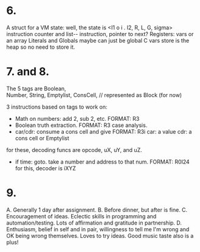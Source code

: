 # 6. 
A struct for a VM state: well, the state is 
<I1 o i . I2, R, L, G, sigma>
instruction counter and list-- instruction, 
pointer to next?
Registers: vars or an array
Literals and Globals maybe can just be 
global C vars
store is the heap so no need to store it. 

# 7. and 8. 
The 5 tags are
               Boolean,   
               Number,
               String,
               Emptylist,
               ConsCell,   // represented as Block (for now)

3 instructions based on tags to work on:
- Math on numbers: add 2, sub 2, etc. FORMAT: R3
- Boolean truth extraction. FORMAT: R3
  case analysis. 
- car/cdr: consume a cons cell and give FORMAT: R3i
car: a value
cdr: a cons cell or Emptylist

for these, decoding funcs are opcode, uX, uY, and uZ.


- if time: goto. take a number and address to that num. FORMAT: R0I24
for this, decoder is iXYZ


# 9. 
A. Generally 1 day after assignment. 
B. Before dinner, but after is fine. 
C. Encouragement of ideas. Eclectic skills in programming 
   and automation/testing. Lots of affirmation and gratitude
   in partnership. 
D. Enthusiasm, belief in self and in pair, willingness to 
   tell me I'm wrong and OK being wrong themselves. Loves
   to try ideas. 
   Good music taste also is a plus!
